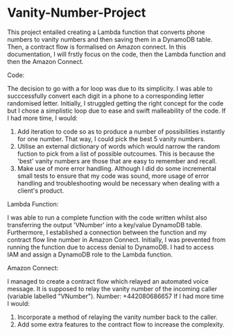 # Vanity-Number-Project
This project entailed creating a Lambda function that converts phone numbers to vanity numbers and then saving them in a DynamoDB table. 
Then, a contract flow is formalised on Amazon connect.
In this documentation, I will frstly focus on the code, then the Lambda function and then the Amazon Connect.

Code:

The decision to go with a for loop was due to its simplicity. I was able to succcessfully convert each digit in a phone to a corresponding letter randomised letter.
Initially, I struggled getting the right concept for the code but I chose a simplistic loop due to ease and swift malleability of the code. 
If I had more time, I would:
1) Add iteration to code so as to produce a number of possibilities instantly for one number. That way, I could pick the best 5 vanity numbers.
2) Utilise an external dictionary of words which would narrow the random fuction to pick from a list of possible outcoumes. 
   This is because the 'best' vanity numbers are those that are easy to remember and recall. 
3) Make use of more error handling. Although I did do some incremental small tests to ensure that my code was sound,
   more usage of error handling and troubleshooting would be necessary when dealing with a client's product.

Lambda Function:

I was able to run a complete function with the code written whilst also transferring the output 'VNumber' into a key/value DynamoDB table.
Furthermore, I established a connection between the function and my contract flow line number in Amazon Connect.
Initially, I was prevented from running the function due to access denial to DynamoDB. I had to access IAM and assign a DynamoDB role to the Lambda function.

Amazon Connect:

I managed to create a contract flow which relayed an automated voice message. It is supposed to relay the vanity number of the incoming caller (variable labelled "VNumber").
Number: +442080686657
If I had more time I would:
1) Incorporate a method of relaying the vanity number back to the caller.
2) Add some extra features to the contract flow to increase the complexity.
